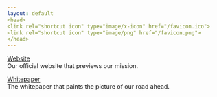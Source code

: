 ```yaml
---
layout: default
<head>
<link rel="shortcut icon" type="image/x-icon" href="/favicon.ico">
<link rel="shortcut icon" type="image/png" href="/favicon.png">
</head>
---
```


<a href="https://network.fund">Website</a>
<br>
Our official website that previews our mission.

<a href="https://network.com.de/network.pdf">Whitepaper</a>
<br>
The whitepaper that paints the picture of our road ahead.
